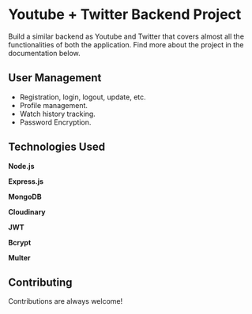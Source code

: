 
# Youtube + Twitter Backend Project

Build a similar backend as Youtube and Twitter that covers almost all the functionalities of both the application. Find more about the project in the documentation below.


## User Management

- Registration, login, logout, update, etc.
- Profile management.
- Watch history tracking.
- Password Encryption.





## Technologies Used

**Node.js**

**Express.js** 

**MongoDB**

**Cloudinary**

**JWT**

**Bcrypt**

**Multer**

## Contributing

Contributions are always welcome!


